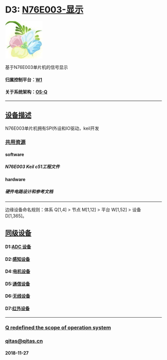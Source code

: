 ﻿# D3: [N76E003-显示](https://github.com/OS-Q/D3) 

[![sites](OS-Q/OS-Q.png)](http://www.OS-Q.com)

基于N76E003单片机的信号显示

#### 归属控制平台：[W1](https://github.com/OS-Q/W1)

#### 关于系统架构：[OS-Q](https://github.com/OS-Q/OS-Q)

---

## [设备描述](https://github.com/OS-Q/D3/wiki) 

N76E003单片机拥有SPI外设和IO驱动，keil开发

### [共用资源](https://github.com/OS-Q/D3/wiki/src) 

#### software

##### N76E003 Keil c51工程文件

#### hardware

##### 硬件电路设计和参考文档

---

边缘设备命名规则：体系 Q[1,4] > 节点 M[1,12] > 平台 W[1,52] > 设备 D[1,365]。

## [同级设备](https://github.com/OS-Q/D1/wiki/index)

#### D1:[ADC 设备](https://github.com/OS-Q/D1)

#### D2:[感知设备](https://github.com/OS-Q/D2)

#### D4:[电机设备](https://github.com/OS-Q/D4)

#### D5:[通信设备](https://github.com/OS-Q/D5)

#### D6:[无线设备](https://github.com/OS-Q/D6)

#### D7:[红外设备](https://github.com/OS-Q/D7)


---

###  [Q redefined the scope of operation system](http://www.OS-Q.com)
###  qitas@qitas.cn
#### 2018-11-27